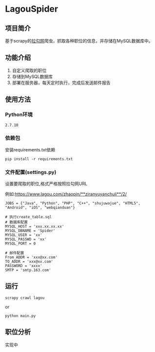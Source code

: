 # LagouSpider
## 项目简介
基于scrapy的[拉勾网](https://www.lagou.com/)爬虫，抓取各种职位的信息，并存储在MySQL数据库中。

## 功能介绍
1. 自定义爬取的职位
2. 存储到MySQL数据库
3. 部署在服务器，每天定时执行，完成后发送邮件报告

## 使用方法
### Python环境
	2.7.10
### 依赖包
安装requirements.txt依赖
	
	pip install -r requirements.txt 
### 文件配置(settings.py)

设置要爬取的职位,格式严格按照拉勾网URL

例如:https://www.lagou.com/zhaopin/**ziranyuyanchuli**/2/

	JOBS = {"Java", "Python", "PHP", "C++", "shujuwajue", "HTML5", "Android", "iOS", "webqianduan"}

	# 执行create_table.sql
	# 数据库配置
	MYSQL_HOST = 'xxx.xx.xx.xx'
	MYSQL_DBNAME = 'Spider'
	MYSQL_USER = 'xx'
	MYSQL_PASSWD = 'xx'
	MYSQL_PORT = 0
	
	# 邮件配置
	From_ADDR = 'xxx@xx.com'
	TO_ADDR = 'xxx@xx.com'
	PASSWORD = 'xxxx'
	SMTP = 'smtp.163.com'

## 运行
	scrapy crawl lagou
	
or

	python main.py
## 职位分析
实现中